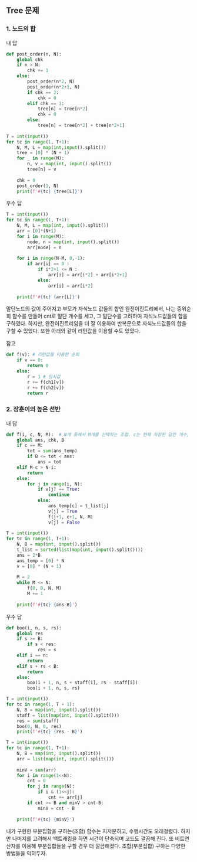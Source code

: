 ## Tree 문제

### 1. 노드의 합

내 답

```python
def post_order(n, N):
    global chk
    if n > N:
        chk += 1
    else:
        post_order(n*2, N)
        post_order(n*2+1, N)
        if chk == 2:
            chk = 0
        elif chk == 1:
            tree[n] = tree[n*2]
            chk = 0
        else:
            tree[n] = tree[n*2] + tree[n*2+1]
 
T = int(input())
for tc in range(1, T+1):
    N, M, L = map(int,input().split())
    tree = [0] * (N + 1)
    for _ in range(M):
        n, v = map(int, input().split())
        tree[n] = v
 
    chk = 0
    post_order(1, N)
    print(f'#{tc} {tree[L]}')
```

우수 답

```python
T = int(input())
for tc in range(1, T+1):
    N, M, L = map(int, input().split())
    arr = [0]*(N+1)
    for i in range(M):
        node, n = map(int, input().split())
        arr[node] = n
     
    for i in range(N-M, 0,-1):
        if arr[i] == 0 :
            if i*2+1 <= N :
                arr[i] = arr[i*2] + arr[i*2+1]
            else:
                arr[i] = arr[i*2]
 
    print(f'#{tc} {arr[L]}')
```

말단노드의 값이 주어지고 부모가 자식노드 값들의 합인 완전이진트리에서, 나는 중위순회 함수를 만들어 cnt로 말단 개수를 세고, 그 말단수를 고려하여 자식노드값들의 합을 구하였다. 하지만, 완전이진트리임을 더 잘 이용하여 반복문으로 자식노드값들의 합을 구할 수 있었다. 또한 아래와 같이 리턴값을 이용할 수도 있었다.

참고

```python
def f(v): # 리턴값을 이용한 순회
    if v == 0:
        return 0
    else:
        r = 1 # 임시값
        r += f(ch1[v])
        r += f(ch2[v])
        return r
```



### 2. 장훈이의 높은 선반

내 답

```python
def f(i, c, N, M):  # N개 중에서 M개를 선택하는 조합. c는 현재 저장된 답안 개수, i는 진행된 인덱스
    global ans, chk, B
    if c == M:
        tot = sum(ans_temp)
        if B <= tot < ans:
            ans = tot
    elif M-c > N-i:
        return
    else:
        for j in range(i, N):
            if v[j] == True:
                continue
            else:
                ans_temp[c] = t_list[j]
                v[j] = True
                f(j+1, c+1, N, M)
                v[j] = False
 
T = int(input())
for tc in range(1, T+1):
    N, B = map(int, input().split())
    t_list = sorted(list(map(int, input().split())))
    ans = 2*B
    ans_temp = [0] * N
    v = [0] * (N + 1)
 
    M = 2
    while M <= N:
        f(0, 0, N, M)
        M += 1
 
    print(f'#{tc} {ans-B}')
```

우수 답

```python
def boo(i, n, s, rs):
    global res
    if s >= B:
        if s < res:
            res = s
    elif i == n:
        return
    elif s + rs < B:
        return
    else:
        boo(i + 1, n, s + staff[i], rs - staff[i])
        boo(i + 1, n, s, rs)

T = int(input())
for tc in range(1, T + 1):
    N, B = map(int, input().split())
    staff = list(map(int, input().split()))
    res = sum(staff)
    boo(0, N, 0, res)
    print(f'#{tc} {res - B}')
```

```python
T = int(input())
for tc in range(1, T+1):
    N, B = map(int, input().split())
    arr = list(map(int, input().split()))
 
    minV = sum(arr)
    for i in range(1<<N):
        cnt = 0
        for j in range(N):
            if i & (1<<j):
                cnt += arr[j]
        if cnt >= B and minV > cnt-B:
            minV = cnt - B
 
    print(f'#{tc} {minV}')
```

내가 구현한 부분집합을 구하는(조합) 함수는 지저분하고, 수행시간도 오래걸렸다. 하지만 나머지를 고려해서 백트래킹을 하면 시간이 단축되며 코드도 깔끔해 진다. 또 비트연산자를 이용해 부분집합들을 구할 경우 더 깔끔해졌다. 조합(부분집합) 구하는 다양한 방법들을 익혀두자.
